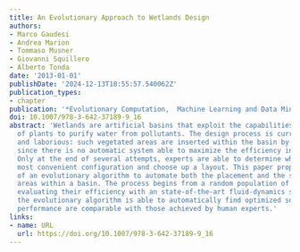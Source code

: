 ```yaml
---
title: An Evolutionary Approach to Wetlands Design
authors:
- Marco Gaudesi
- Andrea Marion
- Tommaso Musner
- Giovanni Squillero
- Alberto Tonda
date: '2013-01-01'
publishDate: '2024-12-13T18:55:57.540062Z'
publication_types:
- chapter
publication: '*Evolutionary Computation,  Machine Learning and Data Mining in Bioinformatics*'
doi: 10.1007/978-3-642-37189-9_16
abstract: 'Wetlands are artificial basins that exploit the capabilities of some species
  of plants to purify water from pollutants. The design process is currently long
  and laborious: such vegetated areas are inserted within the basin by trial and error,
  since there is no automatic system able to maximize the efficiency in terms of filtering.
  Only at the end of several attempts, experts are able to determine which is the
  most convenient configuration and choose up a layout. This paper proposes the use
  of an evolutionary algorithm to automate both the placement and the sizing of vegetated
  areas within a basin. The process begins from a random population of solutions and,
  evaluating their efficiency with an state-of-the-art fluid-dynamics simulation framework,
  the evolutionary algorithm is able to automatically find optimized solution whose
  performance are comparable with those achieved by human experts.'
links:
- name: URL
  url: https://doi.org/10.1007/978-3-642-37189-9_16
---
```

